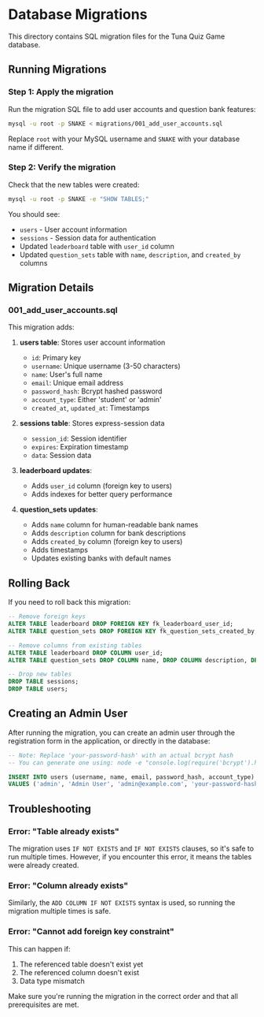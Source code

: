 # Database Migrations

This directory contains SQL migration files for the Tuna Quiz Game database.

## Running Migrations

### Step 1: Apply the migration

Run the migration SQL file to add user accounts and question bank features:

```bash
mysql -u root -p SNAKE < migrations/001_add_user_accounts.sql
```

Replace `root` with your MySQL username and `SNAKE` with your database name if different.

### Step 2: Verify the migration

Check that the new tables were created:

```bash
mysql -u root -p SNAKE -e "SHOW TABLES;"
```

You should see:
- `users` - User account information
- `sessions` - Session data for authentication
- Updated `leaderboard` table with `user_id` column
- Updated `question_sets` table with `name`, `description`, and `created_by` columns

## Migration Details

### 001_add_user_accounts.sql

This migration adds:

1. **users table**: Stores user account information
   - `id`: Primary key
   - `username`: Unique username (3-50 characters)
   - `name`: User's full name
   - `email`: Unique email address
   - `password_hash`: Bcrypt hashed password
   - `account_type`: Either 'student' or 'admin'
   - `created_at`, `updated_at`: Timestamps

2. **sessions table**: Stores express-session data
   - `session_id`: Session identifier
   - `expires`: Expiration timestamp
   - `data`: Session data

3. **leaderboard updates**:
   - Adds `user_id` column (foreign key to users)
   - Adds indexes for better query performance

4. **question_sets updates**:
   - Adds `name` column for human-readable bank names
   - Adds `description` column for bank descriptions
   - Adds `created_by` column (foreign key to users)
   - Adds timestamps
   - Updates existing banks with default names

## Rolling Back

If you need to roll back this migration:

```sql
-- Remove foreign keys
ALTER TABLE leaderboard DROP FOREIGN KEY fk_leaderboard_user_id;
ALTER TABLE question_sets DROP FOREIGN KEY fk_question_sets_created_by;

-- Remove columns from existing tables
ALTER TABLE leaderboard DROP COLUMN user_id;
ALTER TABLE question_sets DROP COLUMN name, DROP COLUMN description, DROP COLUMN created_by, DROP COLUMN created_at, DROP COLUMN updated_at;

-- Drop new tables
DROP TABLE sessions;
DROP TABLE users;
```

## Creating an Admin User

After running the migration, you can create an admin user through the registration form in the application, or directly in the database:

```sql
-- Note: Replace 'your-password-hash' with an actual bcrypt hash
-- You can generate one using: node -e "console.log(require('bcrypt').hashSync('your-password', 10))"

INSERT INTO users (username, name, email, password_hash, account_type)
VALUES ('admin', 'Admin User', 'admin@example.com', 'your-password-hash', 'admin');
```

## Troubleshooting

### Error: "Table already exists"

The migration uses `IF NOT EXISTS` and `IF NOT EXISTS` clauses, so it's safe to run multiple times. However, if you encounter this error, it means the tables were already created.

### Error: "Column already exists"

Similarly, the `ADD COLUMN IF NOT EXISTS` syntax is used, so running the migration multiple times is safe.

### Error: "Cannot add foreign key constraint"

This can happen if:
1. The referenced table doesn't exist yet
2. The referenced column doesn't exist
3. Data type mismatch

Make sure you're running the migration in the correct order and that all prerequisites are met.
